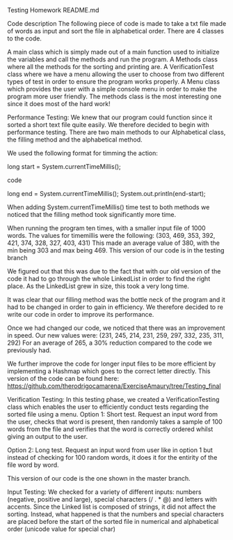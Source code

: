 Testing Homework README.md

Code description
The following piece of code is made to take a txt file made of words as input and sort the file in alphabetical order. There are 4 classes to the code.

A main class which is simply made out of a main function used to initialize the variables and call the methods and run the program.
A Methods class where all the methods for the sorting and printing are.
A VerificationTest class where we have a menu allowing the user to choose from two different types of test in order to ensure the program works properly.
A Menu class which provides the user with a simple console menu in order to make the program more user friendly.
The methods class is the most interesting one since it does most of the hard work!

Performance Testing:
We knew that our program could function since it sorted a short text file quite easily. We therefore decided to begin with performance testing. There are two main methods to our Alphabetical class, the filling method and the alphabetical method.

We used the following format for timming the action:

long start = System.currentTimeMillis();

code

long end = System.currentTimeMillis(); System.out.println(end-start);

When adding System.currentTimeMillis() time test to both methods we noticed that the filling method took significantly more time.

When running the program ten times, with a smaller input file of 1000 words. The values for timemillis were the following: (303, 469, 353, 392, 421, 374, 328, 327, 403, 431) This made an average value of 380, with the min being 303 and max being 469. This version of our code is in the testing branch

We figured out that this was due to the fact that with our old version of the code it had to go through the whole LinkedList in order to find the right place. As the LinkedList grew in size, this took a very long time.

It was clear that our filling method was the bottle neck of the program and it had to be changed in order to gain in efficiency. We therefore decided to re write our code in order to improve its performance.

Once we had changed our code, we noticed that there was an improvement in speed. Our new values were: (231, 245, 214, 231, 259, 297, 332, 235, 311, 292) For an average of 265, a 30% reduction compared to the code we previously had.

We further improve the code for longer input files to be more efficient by implementing a Hashmap which goes to the correct letter directly. This version of the code can be found here: https://github.com/therodrigocamarena/ExerciseAmaury/tree/Testing_final

Verification Testing:
In this testing phase, we created a VerificationTesting class which enables the user to efficiently conduct tests regarding the sorted file using a menu. Option 1: Short test. Request an input word from the user, checks that word is present, then randomly takes a sample of 100 words from the file and verifies that the word is correctly ordered whilst giving an output to the user.

Option 2: Long test. Request an input word from user like in option 1 but instead of checking for 100 random words, it does it for the entirity of the file word by word.

This version of our code is the one shown in the master branch.

Input Testing:
We checked for a variety of different inputs: numbers (negative, positive and large), special characters (/ . * @) and letters with accents. Since the Linked list is composed of strings, it did not affect the sorting. Instead, what happened is that the numbers and special characters are placed before the start of the sorted file in numerical and alphabetical order (unicode value for special char)
